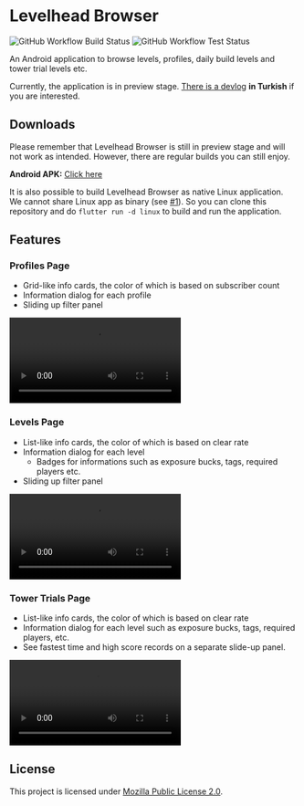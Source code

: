 # Levelhead Browser

![GitHub Workflow Build Status](https://img.shields.io/github/workflow/status/erayerdin/levelheadbrowser/build?style=flat-square&label=build)
![GitHub Workflow Test Status](https://img.shields.io/github/workflow/status/erayerdin/levelheadbrowser/test?style=flat-square&label=tests)

An Android application to browse levels, profiles, daily build levels and tower trial levels etc.

Currently, the application is in preview stage. [There is a devlog](https://www.youtube.com/watch?v=P9ChYHl8gdE&list=PLbJe7nxsM6nXbQnq1gq8DCw878A6FA-zb) **in Turkish** if you are interested.

## Downloads

Please remember that Levelhead Browser is still in preview stage and will not work as intended. However, there are regular builds you can still enjoy.

**Android APK:** [Click here](https://nightly.link/erayerdin/levelheadbrowser/workflows/build/master/android-apk.zip)

It is also possible to build Levelhead Browser as native Linux application. We cannot share Linux app as binary (see [#1](https://github.com/erayerdin/levelheadbrowser/issues/1)). So you can clone this repository and do `flutter run -d linux` to build and run the application.

## Features

### Profiles Page

- Grid-like info cards, the color of which is based on subscriber count
- Information dialog for each profile
- Sliding up filter panel

![](screenshots/profiles.mp4)

### Levels Page

- List-like info cards, the color of which is based on clear rate
- Information dialog for each level
  - Badges for informations such as exposure bucks, tags, required players etc.
- Sliding up filter panel

![](screenshots/levels.mp4)

### Tower Trials Page

 - List-like info cards, the color of which is based on clear rate
 - Information dialog for each level such as exposure bucks, tags, required players, etc.
 - See fastest time and high score records on a separate slide-up panel.

![](screenshots/towertrial.mp4)

## License

This project is licensed under [Mozilla Public License 2.0](https://www.mozilla.org/en-US/MPL/2.0/).
